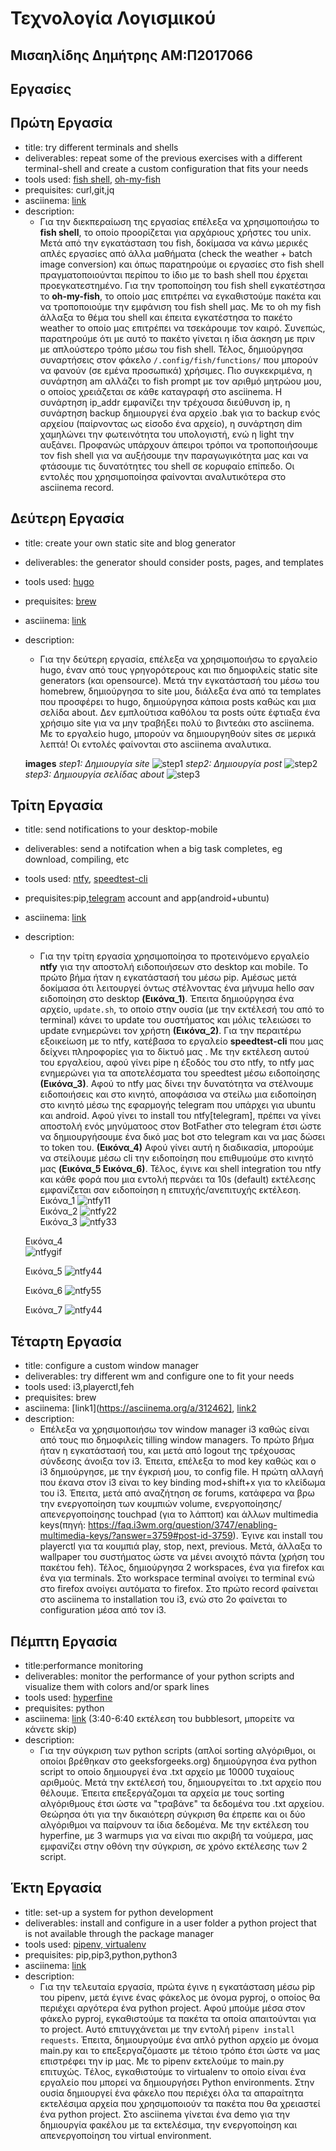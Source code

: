 # Τεχνολογία Λογισμικού
## Μισαηλίδης Δημήτρης ΑΜ:Π2017066

## Εργασίες

## Πρώτη Εργασία

* title: try different terminals and shells
* deliverables: repeat some of the previous exercises with a different terminal-shell and create a custom configuration that fits your needs
* tools used: [fish shell](https://fishshell.com/), [oh-my-fish](https://github.com/oh-my-fish/oh-my-fish)
* prequisites: curl,git,jq
* asciinema: [link](https://asciinema.org/a/312395)
* description:
  * Για την διεκπεραίωση της εργασίας επέλεξα να χρησιμοποιήσω το **fish shell**, το οποίο προορίζεται για αρχάριους χρήστες του unix. Μετά από την εγκατάσταση του fish, δοκίμασα να κάνω μερικές απλές εργασίες από άλλα μαθήματα (check the weather + batch image conversion) και όπως παρατηρούμε οι εργασίες στο fish shell πραγματοποιούνται περίπου το ίδιο με το bash shell που έρχεται προεγκατεστημένο. Για την τροποποίηση του fish shell εγκατέστησα το **oh-my-fish**, το οποίο μας επιτρέπει να εγκαθιστούμε πακέτα και να τροποποιούμε την εμφάνιση του fish shell μας. Με το oh my fish άλλαξα το θέμα του shell και έπειτα εγκατέστησα το πακέτο weather το οποίο μας επιτρέπει να τσεκάρουμε τον καιρό. Συνεπώς, παρατηρούμε ότι με αυτό το πακέτο γίνεται η ίδια άσκηση με πριν με απλούστερο τρόπο μέσω του fish shell. Τέλος, δημιούργησα συναρτήσεις στον φάκελο `/.config/fish/functions/` που μπορούν να φανούν (σε εμένα προσωπικά) χρήσιμες. Πιο συγκεκριμένα, η συνάρτηση am αλλάζει το fish prompt με τον αριθμό μητρώου μου, ο οποίος χρειάζεται σε κάθε καταγραφή στο asciinema. Η συνάρτηση ip_addr εμφανίζει την τρέχουσα διεύθυνση ip, η συνάρτηση backup δημιουργεί ένα  αρχείο .bak για το backup ενός αρχείου (παίρνοντας ως είσοδο ένα αρχείο), η συνάρτηση dim χαμηλώνει την φωτεινότητα του υπολογιστή, ενώ η light την αυξάνει. Προφανώς υπάρχουν άπειροι τρόποι να τροποποιήσουμε τον fish shell για να αυξήσουμε την παραγωγικότητα μας και να φτάσουμε τις δυνατότητες του shell σε κορυφαίο επίπεδο. Οι εντολές που χρησιμοποίησα φαίνονται αναλυτικότερα στο asciinema record.

## Δεύτερη Εργασία

* title: create your own static site and blog generator
* deliverables: the generator should consider posts, pages, and templates
* tools used: [hugo](https://gohugo.io/) 
* prequisites: [brew](https://brew.sh/index_el)
* asciinema: [link](https://asciinema.org/a/312446)
* description: 
  * Για την δεύτερη εργασία, επέλεξα να χρησιμοποιήσω το εργαλείο hugo, έναν από τους γρηγορότερους και πιο δημοφιλείς static site generators (και opensource). Μετά την εγκατάστασή του μέσω του homebrew, δημιούργησα το site μου, διάλεξα ένα από τα templates που προσφέρει το hugo, δημιούργησα κάποια posts καθώς και μια σελίδα about. Δεν εμπλούτισα καθόλου τα posts ούτε έφτιαξα ένα χρήσιμο site για να μην τραβήξει πολύ το βιντεάκι στο asciinema. Με το εργαλείο hugo, μπορούν να δημιουργηθούν sites σε μερικά λεπτά! Οι εντολές φαίνονται στο asciinema αναλυτικα.
  
  **images**
  *step1: Δημιουργία site* ![step1](images/hugo1.png)
  *step2: Δημιουργία post* ![step2](images/hugo2.png)
  *step3: Δημιουργία σελίδας about* ![step3](images/hugo3.png)

## Τρίτη Εργασία

* title: send notifications to your desktop-mobile 
* deliverables: 	send a notifcation when a big task completes, eg download, compiling, etc
* tools used: [ntfy](https://github.com/dschep/ntfy), [speedtest-cli](https://www.speedtest.net/apps/cli)
* prequisites:pip,[telegram](https://telegram.org/) account and app(android+ubuntu)
* asciinema: [link](https://asciinema.org/a/312524)
* description:
  * Για την τρίτη εργασία χρησιμοποίησα το προτεινόμενο εργαλείο **ntfy** για την αποστολή ειδοποιήσεων στο desktop και mobile. To πρώτο βήμα ήταν η εγκατάστασή του μέσω pip. Aμέσως μετά δοκίμασα ότι λειτουργεί όντως στέλνοντας ένα μήνυμα hello σαν ειδοποίηση στο desktop **(Εικόνα_1)**. Έπειτα δημιούργησα ένα αρχείο, `update.sh`, το οποίο στην ουσία (με την εκτέλεσή του από το terminal) κάνει το update του συστήματος και μόλις τελειώσει το update ενημερώνει τον χρήστη **(Εικόνα_2)**. Για την περαιτέρω εξοικείωση με το ntfy, κατέβασα το εργαλείο **speedtest-cli** που μας δείχνει πληροφορίες για το δίκτυό μας . Με την εκτέλεση αυτού του εργαλείου, αφού γίνει pipe η έξοδός του στο ntfy, το ntfy μας ενημερώνει για τα αποτελέσματα του speedtest μέσω ειδοποίησης **(Εικόνα_3)**. Αφού το ntfy μας δίνει την δυνατότητα να στέλνουμε ειδοποιήσεις και στο κινητό, αποφάσισα να στείλω μια ειδοποίηση στο κινητό μέσω της εφαρμογής telegram που υπάρχει για ubuntu και android. Αφού γίνει το install του ntfy[telegram], πρέπει να γίνει αποστολή ενός μηνύματοος στον BotFather στο telegram έτσι ώστε να δημιουργήσουμε ένα δικό μας bot στο telegram και να μας δώσει το token του. **(Εικόνα_4)** Αφού γίνει αυτή η διαδικασία, μπορούμε να στείλουμε μέσω cli την ειδοποίηση που επιθυμούμε στο κινητό μας **(Eικόνα_5 Εικόνα_6)**. Τέλος, έγινε και shell integration του ntfy και κάθε φορά που μια εντολή περνάει τα 10s (default) εκτέλεσης εμφανίζεται σαν ειδοποίηση η επιτυχής/ανεπιτυχής εκτέλεση. <br/>
  Εικόνα_1 ![ntfy11](images/ntfy11.png)<br/>
  Εικόνα_2 ![ntfy22](images/ntfy22.png)<br/>
  Εικόνα_3 ![ntfy33](images/ntfy33.png)<br/>
  
  Εικόνα_4 <br/>
  ![ntfygif](images/ntfygif.gif)
  
  Εικόνα_5 ![ntfy44](images/ntfy44.png)
  
  Εικόνα_6 ![ntfy55](images/ntfy55.png)
  
  Εικόνα_7 ![ntfy44](images/ntfyfrompoco.jpg)
  
## Τέταρτη Εργασία

* title: configure a custom window manager
* deliverables: try different wm and configure one to fit your needs
* tools used: i3,playerctl,feh
* prequisites: brew
* asciinema: [link1](https://asciinema.org/a/312462], [link2](https://asciinema.org/a/312474)
* description:
  * Επέλεξα να χρησιμοποιήσω τον window manager i3 καθώς είναι από τους πιο δημοφιλείς tilling window managers. Το πρώτο βήμα ήταν η εγκατάστασή του, και μετά από logout της τρέχουσας σύνδεσης άνοιξα τον i3. Έπειτα, επέλεξα το mod key καθώς και ο i3 δημιούργησε, με την έγκρισή μου, το config file. Η πρώτη αλλαγή που έκανα στον i3 είναι το key binding mod+shift+x για το κλείδωμα του i3. Έπειτα, μετά από αναζήτηση σε forums, κατάφερα να βρω την ενεργοποίηση των κουμπιών volume, ενεργοποίησης/απενεργοποίησης touchpad (για το λάπτοπ) και άλλων multimedia keys(πηγή: https://faq.i3wm.org/question/3747/enabling-multimedia-keys/?answer=3759#post-id-3759). Έγινε και install του playerctl για τα κουμπιά play, stop, next, previous. Μετά, άλλαξα το wallpaper του συστήματος ώστε να μένει ανοιχτό πάντα (χρήση του πακέτου feh). Τέλος, δημιούργησα 2 workspaces, ένα για firefox και ένα για terminals. Στο workspace terminal ανοίγει το terminal ενώ στο firefox ανοίγει αυτόματα το firefox. Στο πρώτο record φαίνεται στο asciinema τo installation του i3, ενώ στο 2ο φαίνεται το configuration μέσα από τον i3.

## Πέμπτη Εργασία

* title:performance monitoring
* deliverables: monitor the performance of your python scripts and visualize them with colors and/or spark lines
* tools used: [hyperfine](https://github.com/sharkdp/hyperfine)
* prequisites: python 
* asciinema: [link](https://asciinema.org/a/312831) (3:40-6:40 εκτέλεση του bubblesort, μπορείτε να κάνετε skip)
* description:
  * Για την σύγκριση των python scripts (απλοί sorting αλγόριθμοι, οι οποίοι βρέθηκαν στο geeksforgeeks.org) δημιούργησα ένα python script το οποίο δημιουργεί ένα .txt αρχείο με 10000 τυχαίους αριθμούς. Μετά την εκτέλεσή του, δημιουργείται το .txt αρχείο που θέλουμε. Έπειτα επεξεργάζομαι τα αρχεία με τους sorting αλγόριθμους έτσι ώστε να "τραβάνε" τα δεδομένα του .txt αρχείου. Θεώρησα ότι για την δικαιότερη σύγκριση θα έπρεπε και οι δύο αλγόριθμοι να παίρνουν τα ίδια δεδομένα. Με την εκτέλεση του hyperfine, με 3 warmups για να είναι πιο ακριβή τα νούμερα, μας εμφανίζει στην οθόνη την σύγκριση, σε χρόνο εκτέλεσης των 2 script.
  
## Έκτη Εργασία

* title: set-up a system for python development
* deliverables: install and configure in a user folder a python project that is not available through the package manager
* tools used: [pipenv, virtualenv](https://docs.python-guide.org/dev/virtualenvs/)
* prequisites: pip,pip3,python,python3
* asciinema: [link](https://asciinema.org/a/312840)
* description:
  * Για την τελευταία εργασία, πρώτα έγινε η εγκατάσταση μέσω pip του pipenv, μετά έγινε ένας φάκελος με όνομα pyproj, ο οποίος θα περιέχει αργότερα ένα python project. Αφού μπούμε μέσα στον φάκελο pyproj, εγκαθιστούμε τα πακέτα τα οποία απαιτούνται για το project. Αυτό επιτυγχάνεται με την εντολή `pipenv install requests`. Έπειτα, δημιουργούμε ένα απλό python αρχείο με όνομα main.py και το επεξεργαζόμαστε με τέτοιο τρόπο έτσι ώστε να μας επιστρέφει την ip μας. Με το pipenv εκτελούμε το main.py επιτυχώς. Tέλος, εγκαθιστούμε το virtualenv το οποίο είναι ένα εργαλείο που μπορεί να δημιουργήσει Python environments. Στην ουσία δημιουργεί ένα φάκελο που περιέχει όλα τα απαραίτητα εκτελέσιμα αρχεία που χρησιμοποιούν τα πακέτα που θα χρειαστεί ένα python project. Στο asciinema γίνεται ένα demo για την δημιουργία φακέλου με τα εκτελέσιμα, την ενεργοποίηση και απενεργοποίηση του virtual environment.
